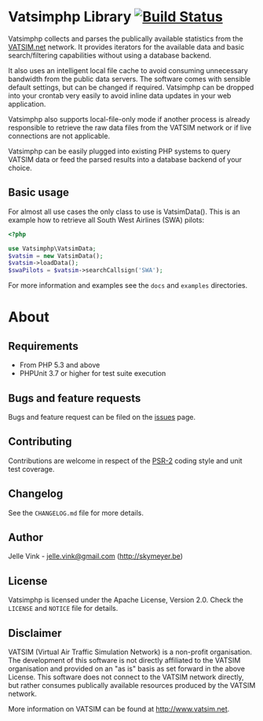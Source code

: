 Vatsimphp Library [![Build Status](https://travis-ci.org/skymeyer/Vatsimphp.png)](https://travis-ci.org/skymeyer/Vatsimphp)
=================

Vatsimphp collects and parses the publically available statistics
from the [VATSIM.net](http://www.vatsim.net) network. It provides
iterators for the available data and basic search/filtering
capabilities without using a database backend.

It also uses an intelligent local file cache to avoid consuming
unnecessary bandwidth from the public data servers. The software
comes with sensible default settings, but can be changed if
required. Vatsimphp can be dropped into your crontab very easily
to avoid inline data updates in your web application.

Vatsimphp also supports local-file-only mode if another process
is already responsible to retrieve the raw data files from the
VATSIM network or if live connections are not applicable.

Vatsimphp can be easily plugged into existing PHP systems to
query VATSIM data or feed the parsed results into a database
backend of your choice.

Basic usage
-----------

For almost all use cases the only class to use is VatsimData().
This is an example how to retrieve all South West Airlines (SWA) pilots:

```php
<?php

use Vatsimphp\VatsimData;
$vatsim = new VatsimData();
$vatsim->loadData();
$swaPilots = $vatsim->searchCallsign('SWA');
```

For more information and examples see the `docs` and `examples` directories.

About
=====

Requirements
------------

- From PHP 5.3 and above
- PHPUnit 3.7 or higher for test suite execution

Bugs and feature requests
-------------------------

Bugs and feature request can be filed on the [issues](https://github.com/skymeyer/Vatsimphp/issues) page.

Contributing
------------

Contributions are welcome in respect of the [PSR-2](https://github.com/php-fig/fig-standards/blob/master/accepted/PSR-2-coding-style-guide.md)
coding style and unit test coverage.

Changelog
---------

See the `CHANGELOG.md` file for more details.

Author
------

Jelle Vink - <jelle.vink@gmail.com> (<http://skymeyer.be>)

License
-------

Vatsimphp is licensed under the Apache License, Version 2.0. Check the `LICENSE` and `NOTICE` file for details.

Disclaimer
----------

VATSIM (Virtual Air Traffic Simulation Network) is a non-profit organisation.
The development of this software is not directly affiliated to the VATSIM
organisation and provided on an "as is" basis as set forward in the above License.
This software does not connect to the VATSIM network directly, but rather consumes
publically available resources produced by the VATSIM network.

More information on VATSIM can be found at <http://www.vatsim.net>.
